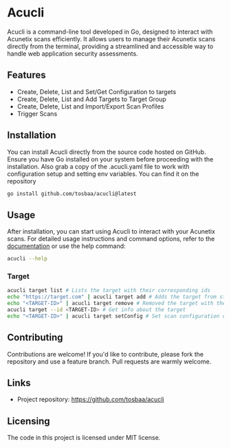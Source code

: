 # Acucli

Acucli is a command-line tool developed in Go, designed to interact with Acunetix scans efficiently. It allows users to manage their Acunetix scans directly from the terminal, providing a streamlined and accessible way to handle web application security assessments.

## Features

- Create, Delete, List and Set/Get Configuration to targets
- Create, Delete, List and Add Targets to Target Group
- Create, Delete, List and Import/Export Scan Profiles
- Trigger Scans

## Installation

You can install Acucli directly from the source code hosted on GitHub. Ensure you have Go installed on your system before proceeding with the installation. Also grab a copy of the .acucli.yaml file to work with configuration setup and setting env variables. You can find it on the repository

```bash
go install github.com/tosbaa/acucli@latest

```
## Usage

After installation, you can start using Acucli to interact with your Acunetix scans. For detailed usage instructions and command options, refer to the [documentation](https://github.com/tosbaa/acucli) or use the help command:

```bash
acucli --help
```

### Target
```bash
acucli target list # Lists the target with their corresponding ids
echo "https://target.com" | acucli target add # Adds the target from stdin
echo "<TARGET-ID>" | acucli target remove # Removed the target with the given id
acucli target --id <TARGET-ID> # Get info about the target
echo "<TARGET-ID>" | acucli target setConfig # Set scan configuration defined on the .acucli.yaml file
```



## Contributing

Contributions are welcome! If you'd like to contribute, please fork the repository and use a feature branch. Pull requests are warmly welcome.

## Links

- Project repository: https://github.com/tosbaa/acucli

## Licensing

The code in this project is licensed under MIT license.

